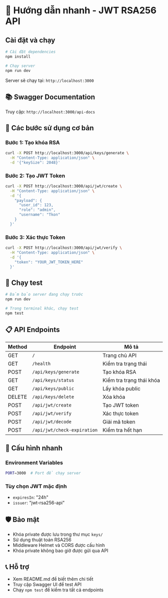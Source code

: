 # 🚀 Hướng dẫn nhanh - JWT RSA256 API

## Cài đặt và chạy

```bash
# Cài đặt dependencies
npm install

# Chạy server
npm run dev
```

Server sẽ chạy tại: `http://localhost:3000`

## 📚 Swagger Documentation

Truy cập: `http://localhost:3000/api-docs`

## 🔑 Các bước sử dụng cơ bản

### Bước 1: Tạo khóa RSA

```bash
curl -X POST http://localhost:3000/api/keys/generate \
  -H "Content-Type: application/json" \
  -d '{"keySize": 2048}'
```

### Bước 2: Tạo JWT Token

```bash
curl -X POST http://localhost:3000/api/jwt/create \
  -H "Content-Type: application/json" \
  -d '{
    "payload": {
      "user_id": 123,
      "role": "admin",
      "username": "Tkon"
    }
  }'
```

### Bước 3: Xác thực Token

```bash
curl -X POST http://localhost:3000/api/jwt/verify \
  -H "Content-Type: application/json" \
  -d '{
    "token": "YOUR_JWT_TOKEN_HERE"
  }'
```

## 🧪 Chạy test

```bash
# Đảm bảo server đang chạy trước
npm run dev

# Trong terminal khác, chạy test
npm test
```

## 📋 API Endpoints

| Method | Endpoint                    | Mô tả                    |
| ------ | --------------------------- | ------------------------ |
| GET    | `/`                         | Trang chủ API            |
| GET    | `/health`                   | Kiểm tra trạng thái      |
| POST   | `/api/keys/generate`        | Tạo khóa RSA             |
| GET    | `/api/keys/status`          | Kiểm tra trạng thái khóa |
| GET    | `/api/keys/public`          | Lấy khóa public          |
| DELETE | `/api/keys/delete`          | Xóa khóa                 |
| POST   | `/api/jwt/create`           | Tạo JWT token            |
| POST   | `/api/jwt/verify`           | Xác thực token           |
| POST   | `/api/jwt/decode`           | Giải mã token            |
| POST   | `/api/jwt/check-expiration` | Kiểm tra hết hạn         |

## 🔧 Cấu hình nhanh

### Environment Variables

```bash
PORT=3000  # Port để chạy server
```

### Tùy chọn JWT mặc định

- `expiresIn`: "24h"
- `issuer`: "jwt-rsa256-api"

## 🛡️ Bảo mật

- Khóa private được lưu trong thư mục `keys/`
- Sử dụng thuật toán RSA256
- Middleware Helmet và CORS được cấu hình
- Khóa private không bao giờ được gửi qua API

## 📞 Hỗ trợ

- Xem README.md để biết thêm chi tiết
- Truy cập Swagger UI để test API
- Chạy `npm test` để kiểm tra tất cả endpoints
